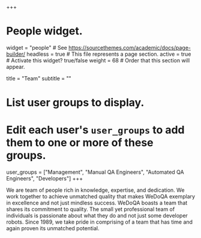 +++
# People widget.
widget = "people"  # See https://sourcethemes.com/academic/docs/page-builder/
headless = true  # This file represents a page section.
active = true  # Activate this widget? true/false
weight = 68  # Order that this section will appear.

title = "Team"
subtitle = ""

# List user groups to display.
#   Edit each user's `user_groups` to add them to one or more of these groups.
user_groups = ["Management",
               "Manual QA Engineers",
               "Automated QA Engineers",
               "Developers"]
+++

We are team of people rich in knowledge, expertise, and dedication. We work together to achieve unmatched quality that makes WeDoQA exemplary in excellence and not just mindless success. WeDoQA boasts a team that shares its commitment to quality. The small yet professional team of individuals is passionate about what they do and not just some developer robots. Since 1989, we take pride in comprising of a team that has time and again proven its unmatched potential.